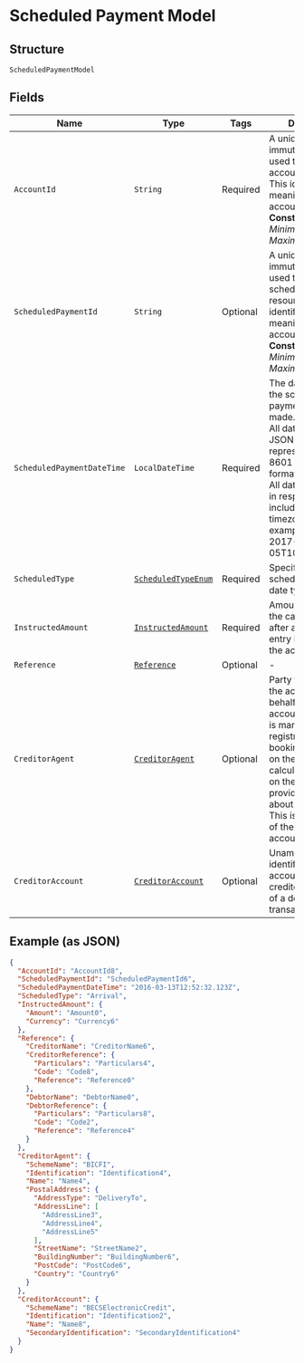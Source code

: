 
# Scheduled Payment Model

## Structure

`ScheduledPaymentModel`

## Fields

| Name | Type | Tags | Description | Getter | Setter |
|  --- | --- | --- | --- | --- | --- |
| `AccountId` | `String` | Required | A unique and immutable identifier used to identify the account resource. This identifier has no meaning to the account owner.<br>**Constraints**: *Minimum Length*: `1`, *Maximum Length*: `40` | String getAccountId() | setAccountId(String accountId) |
| `ScheduledPaymentId` | `String` | Optional | A unique and immutable identifier used to identify the scheduled payment resource. This identifier has no meaning to the account owner.<br>**Constraints**: *Minimum Length*: `1`, *Maximum Length*: `40` | String getScheduledPaymentId() | setScheduledPaymentId(String scheduledPaymentId) |
| `ScheduledPaymentDateTime` | `LocalDateTime` | Required | The date on which the scheduled payment will be made.<br>All dates in the JSON payloads are represented in ISO 8601 date-time format.<br>All date-time fields in responses must include the timezone. An example is below:<br>2017-04-05T10:43:07+00:00 | LocalDateTime getScheduledPaymentDateTime() | setScheduledPaymentDateTime(LocalDateTime scheduledPaymentDateTime) |
| `ScheduledType` | [`ScheduledTypeEnum`](../../doc/models/scheduled-type-enum.md) | Required | Specifies the scheduled payment date type requested | ScheduledTypeEnum getScheduledType() | setScheduledType(ScheduledTypeEnum scheduledType) |
| `InstructedAmount` | [`InstructedAmount`](../../doc/models/instructed-amount.md) | Required | Amount of money of the cash balance after a transaction entry is applied to the account.. | InstructedAmount getInstructedAmount() | setInstructedAmount(InstructedAmount instructedAmount) |
| `Reference` | [`Reference`](../../doc/models/reference.md) | Optional | - | Reference getReference() | setReference(Reference reference) |
| `CreditorAgent` | [`CreditorAgent`](../../doc/models/creditor-agent.md) | Optional | Party that manages the account on behalf of the account owner, that is manages the registration and booking of entries on the account, calculates balances on the account and provides information about the account.<br>This is the servicer of the beneficiary account. | CreditorAgent getCreditorAgent() | setCreditorAgent(CreditorAgent creditorAgent) |
| `CreditorAccount` | [`CreditorAccount`](../../doc/models/creditor-account.md) | Optional | Unambiguous identification of the account of the creditor, in the case of a debit transaction. | CreditorAccount getCreditorAccount() | setCreditorAccount(CreditorAccount creditorAccount) |

## Example (as JSON)

```json
{
  "AccountId": "AccountId8",
  "ScheduledPaymentId": "ScheduledPaymentId6",
  "ScheduledPaymentDateTime": "2016-03-13T12:52:32.123Z",
  "ScheduledType": "Arrival",
  "InstructedAmount": {
    "Amount": "Amount0",
    "Currency": "Currency6"
  },
  "Reference": {
    "CreditorName": "CreditorName6",
    "CreditorReference": {
      "Particulars": "Particulars4",
      "Code": "Code8",
      "Reference": "Reference0"
    },
    "DebtorName": "DebtorName0",
    "DebtorReference": {
      "Particulars": "Particulars8",
      "Code": "Code2",
      "Reference": "Reference4"
    }
  },
  "CreditorAgent": {
    "SchemeName": "BICFI",
    "Identification": "Identification4",
    "Name": "Name4",
    "PostalAddress": {
      "AddressType": "DeliveryTo",
      "AddressLine": [
        "AddressLine3",
        "AddressLine4",
        "AddressLine5"
      ],
      "StreetName": "StreetName2",
      "BuildingNumber": "BuildingNumber6",
      "PostCode": "PostCode6",
      "Country": "Country6"
    }
  },
  "CreditorAccount": {
    "SchemeName": "BECSElectronicCredit",
    "Identification": "Identification2",
    "Name": "Name8",
    "SecondaryIdentification": "SecondaryIdentification4"
  }
}
```

